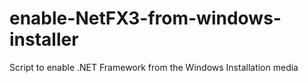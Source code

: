 # enable-NetFX3-from-windows-installer
Script to enable .NET Framework from the Windows Installation media
